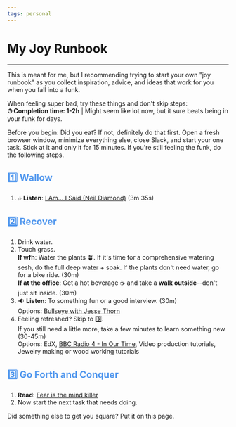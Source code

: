 ```yaml
---
tags: personal
---
```


# My Joy Runbook
---

This is meant for me, but I recommending trying to start your own "joy runbook" as you collect inspiration, advice, and ideas that work for you when you fall into a funk.

When feeling super bad, try these things and don't skip steps: <br>
**⏱ Completion time: 1-2h** | Might seem like lot now, but it sure beats being in your funk for days. 

Before you begin: Did you eat? If not, definitely do that first. Open a fresh browser window, minimize everything else, close Slack, and start your one task. Stick at it and only it for 15 minutes. If you're still feeling the funk, do the following steps.

## <font color="#5298EE">1️⃣ Wallow</font>
1. 🎶 **Listen**: [I Am... I Said (Neil Diamond)](https://www.youtube.com/watch?v=tA5bFJt9Wp0) (3m 35s)

## <font color="#5298EE">2️⃣ Recover</font>
1. Drink water.
2. Touch grass. <br>**If wfh**: Water the plants 🪴. If it's time for a comprehensive watering sesh, do the full deep water + soak. If the plants don't need water, go for a bike ride. (30m)<br>
**If at the office**: Get a hot beverage ☕ and take a **walk outside**--don't just sit inside. (30m)
3. 🔉 **Listen**: To something fun or a good interview. (30m) <br>Options: [Bullseye with Jesse Thorn](https://maximumfun.org/podcasts/bullseye-with-jesse-thorn/)<br>
4. Feeling refreshed? Skip to 3️⃣. <br>If you still need a little more, take a few minutes to learn something new (30-45m)  <br>Options: EdX, [BBC Radio 4 - In Our Time](https://www.bbc.co.uk/programmes/b006qykl), Video production tutorials, Jewelry making or wood working tutorials

## <font color="#5298EE">3️⃣ Go Forth and Conquer</font>
1. **Read**: [Fear is the mind killer](https://www.goodreads.com/quotes/2-i-must-not-fear-fear-is-the-mind-killer-fear-is) 
2. Now start the next task that needs doing. 

Did something else to get you square? Put it on this page. 